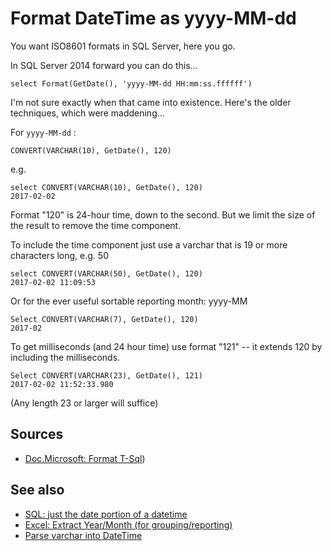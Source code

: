 ﻿# Format DateTime as yyyy-MM-dd

You want ISO8601 formats in SQL Server, here you go.


In SQL Server 2014 forward you can do this...

	select Format(GetDate(), 'yyyy-MM-dd HH:mm:ss.ffffff')


I'm not sure exactly when that came into existence. Here's the older techniques, which were maddening...


For `yyyy-MM-dd` :

    CONVERT(VARCHAR(10), GetDate(), 120)

e.g.

    select CONVERT(VARCHAR(10), GetDate(), 120)
    2017-02-02


Format "120" is 24-hour time, down to the second. But we limit the size of the result to remove the time component.

To include the time component just use a varchar that is 19 or more characters long, e.g. 50


    select CONVERT(VARCHAR(50), GetDate(), 120)
    2017-02-02 11:09:53


Or for the ever useful sortable reporting month: yyyy-MM

    Select CONVERT(VARCHAR(7), GetDate(), 120)
    2017-02


To get milliseconds (and 24 hour time) use format "121" -- it extends 120 by including the milliseconds.

    Select CONVERT(VARCHAR(23), GetDate(), 121)
    2017-02-02 11:52:33.980


(Any length 23 or larger will suffice)


## Sources

- [Doc.Microsoft: Format T-Sql](https://docs.microsoft.com/en-us/sql/t-sql/functions/format-transact-sql?view=sql-server-ver15))


## See also

 - [SQL: just the date portion of a datetime](datetime_trim_hours_milliseconds.md)
 - [Excel: Extract Year/Month (for grouping/reporting)](../excel/extract_year_and_month_from_date_for_grouping_purposes.md)
 - [Parse varchar into DateTime](parse_varchar_into_datetime.md)